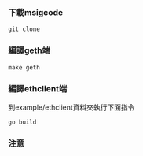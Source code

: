 ### 下載msigcode
```
git clone 
```
### 編譯geth端
```
make geth 
```
### 編譯ethclient端
到example/ethclient資料夾執行下面指令
```
go build
```
### 注意

